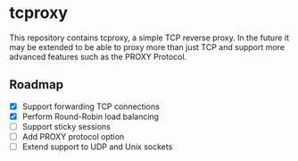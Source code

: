 # tcproxy

This repository contains tcproxy, a simple TCP reverse proxy. In the future it may be extended to be able to proxy more
than just TCP and support more advanced features such as the PROXY Protocol.

## Roadmap

- [x] Support forwarding TCP connections
- [x] Perform Round-Robin load balancing
- [ ] Support sticky sessions
- [ ] Add PROXY protocol option
- [ ] Extend support to UDP and Unix sockets
